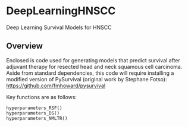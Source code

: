 # DeepLearningHNSCC
Deep Learning Survival Models for HNSCC

## Overview
Enclosed is code used for generating models that predict survival after adjuvant therapy for resected head and neck squamous cell carcinoma. Aside from standard dependencies, this code will require installing a modified version of PySurvival (original work by Stephane Fotso): https://github.com/fmhoward/pysurvival

Key functions are as follows:

```
hyperparameters_RSF()
hyperparameters_DS()
hyperparameters_NMLTR()
```
